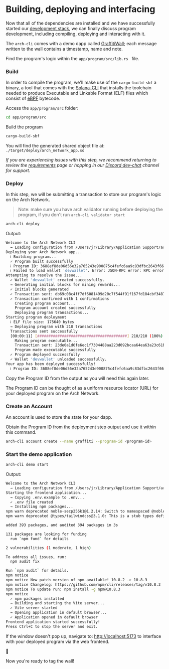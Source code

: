 # Building, deploying and interfacing

Now that all of the dependencies are installed and we have successfully started our [development stack], we can finally discuss program development, including compiling, deploying and interacting with it.

The `arch-cli` comes with a demo dapp called [GraffitiWall]; each message written to the wall contains a timestamp, name and note.

Find the program's logic within the `app/program/src/lib.rs ` file.

### Build
In order to compile the program, we'll make use of the `cargo-build-sbf` a binary, a tool that comes with the [Solana-CLI] that installs the toolchain needed to produce Executable and Linkable Format (ELF) files which consist of [eBPF] bytecode.

Access the `app/program/src` folder:
```bash
cd app/program/src
```

Build the program
```bash
cargo-build-sbf
```

You will find the generated shared object file at: `./target/deploy/arch_network_app.so`

_If you are experiencing issues with this step, we recommend returning to review the [requirements] page or hopping in our [Discord dev-chat] channel for support._

### Deploy
In this step, we will be submitting a transaction to store our program's logic on the Arch Network.

> Note: make sure you have arch validator running before deploying the program, if you don't run `arch-cli validator start`

```bash
arch-cli deploy
```

Output:
```bash
Welcome to the Arch Network CLI
  → Loading configuration from /Users/jr/Library/Application Support/arch-cli/config.toml
Deploying your Arch Network app...
  ℹ Building program...
  ✓ Program built successfully
  ℹ Program ID: 3688ef8de06d56e32a765243e900875c4fefc6aa9c83dfbc2643f661c5b4982e
  ℹ Failed to load wallet 'devwallet'. Error: JSON-RPC error: RPC error response: RpcError { code: -18, message: "Wallet file verification failed. Failed to load database path '/home/bitcoin/.bitcoin/regtest/wallets/devwallet'. Path does not exist.", data: None }
Attempting to resolve the issue...
  ✓ Wallet 'devwallet' created successfully.
  → Generating initial blocks for mining rewards...
  ✓ Initial blocks generated
  ✓ Transaction sent: db69c08c4ff7df6081499d20c7f544f91f167fd184cbf3487f1ced8f1e75c848
  ✓ Transaction confirmed with 1 confirmations
    Creating program account...
    Program account created successfully
    Deploying program transactions...
Starting program deployment
  ℹ ELF file size: 175640 bytes
  → Deploying program with 210 transactions
  Transactions sent successfully                                                                                                                                             ✓ Successfully sent 210 transactions for program deployment
  [00:00:11] [########################################] 210/210 (100%)                                                                                                         Program transactions deployed successfully
    Making program executable...
    Transaction sent: 23de0a1d6fe6ec1f7304488aa223d092bcaa64ea63a23c61b765a248063e6e9c
    Program made executable successfully
  ✓ Program deployed successfully
  ✓ Wallet 'devwallet' unloaded successfully.
Your app has been deployed successfully!
  ℹ Program ID: 3688ef8de06d56e32a765243e900875c4fefc6aa9c83dfbc2643f661c5b4982e
  ```

Copy the Program ID from the output as you will need this again later. 

The Program ID can be thought of as a uniform resource locator (URL) for your deployed program on the Arch Network.

### Create an Account
An account is used to store the state for your dapp.

Obtain the Program ID from the deployment step output and use it within this command.

```bash
arch-cli account create --name graffiti --program-id <program-id>
```

### Start the demo application
```bash
arch-cli demo start
```

Output:
```bash
Welcome to the Arch Network CLI
  → Loading configuration from /Users/jr/Library/Application Support/arch-cli/config.toml
Starting the frontend application...
  → Copying .env.example to .env...
  ✓ .env file created
  → Installing npm packages...
npm warn deprecated noble-secp256k1@1.2.14: Switch to namespaced @noble/secp256k1 for security and feature updates
npm warn deprecated @types/tailwindcss@3.1.0: This is a stub types definition. tailwindcss provides its own type definitions, so you do not need this installed.

added 393 packages, and audited 394 packages in 3s

131 packages are looking for funding
  run `npm fund` for details

2 vulnerabilities (1 moderate, 1 high)

To address all issues, run:
  npm audit fix

Run `npm audit` for details.
npm notice
npm notice New patch version of npm available! 10.8.2 -> 10.8.3
npm notice Changelog: https://github.com/npm/cli/releases/tag/v10.8.3
npm notice To update run: npm install -g npm@10.8.3
npm notice
  ✓ npm packages installed
  → Building and starting the Vite server...
  ✓ Vite server started
  → Opening application in default browser...
  ✓ Application opened in default browser
Frontend application started successfully!
Press Ctrl+C to stop the server and exit.
```

If the window doesn't pop up, navigate to: [http://localhost:5173](http://localhost:5173) to interface with your deployed program via the web frontend.

🎨

Now you're ready to tag the wall!

<!-- Internal -->
[development stack]: ../getting-started/starting-stack.md#choose-a-track
[Solana-CLI]: ../getting-started/requirements.md#install-solana-cli
[requirements]: ../getting-started/requirements.md

<!-- External -->
[GraffitiWall]: https://github.com/Arch-Network/arch-cli/blob/main/templates/demo/app/program/src/lib.rs
[eBPF]: https://ebpf.io/
[Discord dev-chat]: https://discord.com/channels/1241112027963986001/1270921925991989268